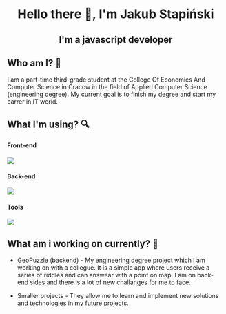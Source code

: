 # <p align="center"> Hello there 👋, I&apos;m Jakub Stapiński </p>
## <p align="center"> I&apos;m a javascript developer </p>

## Who am I? 📓
<p>
I am a part-time third-grade student at the College Of Economics And Computer Science in Cracow in the field of Applied Computer Science (engineering degree). My current goal is to finish my degree and start my carrer in IT world. 
</p>

## What I&apos;m using? 🔍
<h4  align="left">  Front-end </h4>
<img indent="5" src="https://skillicons.dev/icons?i=html,css,sass,tailwind,js,ts,react"/>
<h4  align="left">Back-end </h4>
<img indent="5" src="https://skillicons.dev/icons?i=nodejs,express,mysql,mongo"/>
<h4  align="left">Tools </h4>
<img indent="5" src="https://skillicons.dev/icons?i=git,github,vscode,figma,webpack,vite"/>

## What am i working on currently? 🔨
- GeoPuzzle (backend) - My engineering degree project which I am working on with a collegue. It is a simple app where users receive a series of riddles and can answear with a point on map. I am on back-end sides and there is a lot of new challanges for me to face. 

- Smaller projects - They allow me to learn and implement new solutions and technologies in my future projects.
